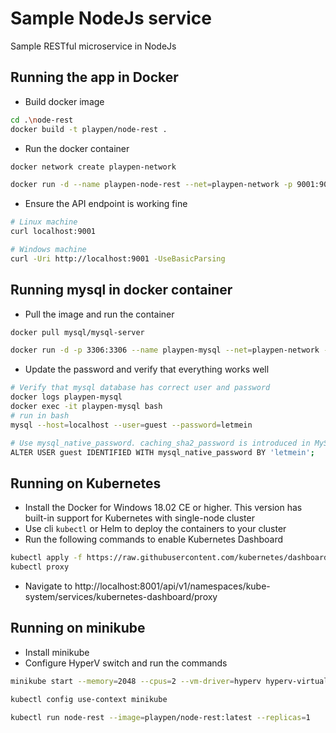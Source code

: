 # Sample NodeJs service

Sample RESTful microservice in NodeJs

## Running the app in Docker

* Build docker image

```bash
cd .\node-rest
docker build -t playpen/node-rest .
```

* Run the docker container

```bash
docker network create playpen-network

docker run -d --name playpen-node-rest --net=playpen-network -p 9001:9001 playpen/node-rest:latest
```

* Ensure the API endpoint is working fine

```bash
# Linux machine
curl localhost:9001

# Windows machine
curl -Uri http://localhost:9001 -UseBasicParsing
```

## Running mysql in docker container

* Pull the image and run the container

```bash
docker pull mysql/mysql-server

docker run -d -p 3306:3306 --name playpen-mysql --net=playpen-network -e MYSQL_USER=guest -e MYSQL_PASSWORD=letmein mysql/mysql-server:latest
```

* Update the password and verify that everything works well

```bash
# Verify that mysql database has correct user and password
docker logs playpen-mysql
docker exec -it playpen-mysql bash
# run in bash 
mysql --host=localhost --user=guest --password=letmein

# Use mysql_native_password. caching_sha2_password is introduced in MySQL 8.0, but the Node.js version does not support it yet
ALTER USER guest IDENTIFIED WITH mysql_native_password BY 'letmein';
```

## Running on Kubernetes

* Install the Docker for Windows 18.02 CE or higher. This version has built-in support for Kubernetes with single-node cluster
* Use cli `kubectl` or Helm to deploy the containers to your cluster
* Run the following commands to enable Kubernetes Dashboard

```bash
kubectl apply -f https://raw.githubusercontent.com/kubernetes/dashboard/master/src/deploy/alternative/kubernetes-dashboard.yaml
kubectl proxy
```

* Navigate to http://localhost:8001/api/v1/namespaces/kube-system/services/kubernetes-dashboard/proxy


## Running on minikube

* Install minikube
* Configure HyperV switch and run the commands

```bash
minikube start --memory=2048 --cpus=2 --vm-driver=hyperv hyperv-virtual-switch=minikube-switch

kubectl config use-context minikube

kubectl run node-rest --image=playpen/node-rest:latest --replicas=1
```